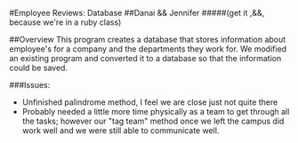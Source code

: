 #Employee Reviews: Database
##Danai && Jennifer
#####(get it ,&&, because we're in a ruby class)

##Overview
This program creates a database that stores information about employee's for a company and the departments they work for. We modified an existing program and converted it to a database so that the information could be saved. 



###Issues:
- Unfinished palindrome method, I feel we are close just not quite there
- Probably needed a little more time physically as a team to get through all the tasks; however our "tag team" method once we left the campus did work well and we were still able to communicate well.
